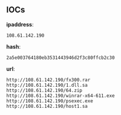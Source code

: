 
## IOCs

__ipaddress__:

```text
108.61.142.190
```
__hash__:

```text
2a5e003764180eb3531443946d2f3c80ffcb2c30
```
__url__:

```text
http://108.61.142.190/fx300.rar
http://108.61.142.190/1.dll.sa
http://108.61.142.190/64.zip
http://108.61.142.190/winrar-x64-611.exe
http://108.61.142.190/psexec.exe
http://108.61.142.190/host1.sa
```